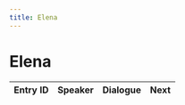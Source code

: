 ```yaml
---
title: Elena
---
```


# Elena


| Entry ID | Speaker | Dialogue | Next |
| :------- | :------ | :------- | :------------ |
